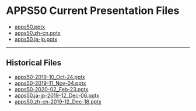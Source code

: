 <!--
This is a machine generated file,
and should not be edited,
as it will be overwritten with future updates.

If you have questions around this process
please contact Scott Cate
-->

# APPS50 Current Presentation Files

- [apps50.pptx](https://globaleventcdn.blob.core.windows.net/assets/apps/apps50/apps50.pptx)
- [apps50.zh-cn.pptx](https://globaleventcdn.blob.core.windows.net/assets/apps/apps50/apps50.zh-cn.pptx)
- [apps50.ja-jp.pptx](https://globaleventcdn.blob.core.windows.net/assets/apps/apps50/apps50.ja-jp.pptx)
---
## Historical Files
- [apps50-2019-10_Oct-24.pptx](https://globaleventcdn.blob.core.windows.net/assets/apps/apps50/apps50-2019-10_Oct-24.pptx)
- [apps50-2019-11_Nov-04.pptx](https://globaleventcdn.blob.core.windows.net/assets/apps/apps50/apps50-2019-11_Nov-04.pptx)
- [apps50-2020-02_Feb-23.pptx](https://globaleventcdn.blob.core.windows.net/assets/apps/apps50/apps50-2020-02_Feb-23.pptx)
- [apps50.ja-jp-2019-12_Dec-06.pptx](https://globaleventcdn.blob.core.windows.net/assets/apps/apps50/apps50.ja-jp-2019-12_Dec-06.pptx)
- [apps50.zh-cn-2019-12_Dec-18.pptx](https://globaleventcdn.blob.core.windows.net/assets/apps/apps50/apps50.zh-cn-2019-12_Dec-18.pptx)


